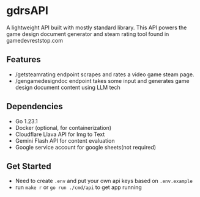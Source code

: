 # gdrsAPI

A lightweight API built with mostly standard library. This API powers the game design document generator and steam rating tool found in gamedevreststop.com

## Features
- /getsteamrating endpoint scrapes and rates a video game steam page.
- /gengamedesigndoc endpoint takes some input and generates game design document content using LLM tech

## Dependencies
- Go 1.23.1
- Docker (optional, for containerization)
- Cloudflare Llava API for Img to Text
- Gemini Flash API for content evaluation
- Google service account for google sheets(not required)

## Get Started
- Need to create `.env` and put your own api keys based on `.env.example`
- run `make r` or `go run ./cmd/api` to get app running
